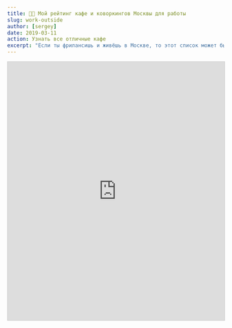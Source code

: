 ```yaml
---
title: 👨‍💻 Мой рейтинг кафе и коворкингов Москвы для работы
slug: work-outside
author: [sergey]
date: 2019-03-11
action: Узнать все отличные кафе
excerpt: "Если ты фрилансишь и живёшь в Москве, то этот список может быть полезен. Здесь только те места, где я был лично. Каждое место оценено по многим параметрам именно для работы."
---
```



<iframe class="airtable-embed" src="https://airtable.com/embed/shrNyneKuVSf4O58P?backgroundColor=blue&layout=card&viewControls=on" frameborder="0" onmousewheel="" width="100%" height="533" style="background: transparent; border: 1px solid #ccc; height: 600px;"></iframe>
